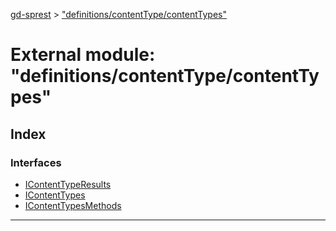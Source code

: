 [gd-sprest](../README.md) > ["definitions/contentType/contentTypes"](../modules/_definitions_contenttype_contenttypes_.md)



# External module: "definitions/contentType/contentTypes"

## Index

### Interfaces

* [IContentTypeResults](../interfaces/_definitions_contenttype_contenttypes_.icontenttyperesults.md)
* [IContentTypes](../interfaces/_definitions_contenttype_contenttypes_.icontenttypes.md)
* [IContentTypesMethods](../interfaces/_definitions_contenttype_contenttypes_.icontenttypesmethods.md)



---

